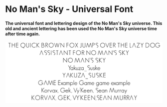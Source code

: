 # No Man's Sky - Universal Font
#### The universal font and lettering design of the No Man's Sky universe. This old and ancient lettering has been used the No Man's Sky universe time after time again. 

![fontExample](./images/fontExample.jpg)
